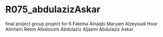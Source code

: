 # R075_abdulazizAskar
final project
group project for 6
Fatema Alnaqbi
Maryam Alzeyoudi
Hoor Almheiri
Reem Albalooshi
Abdulaziz Aljasmi
Abdulaziz Askar
